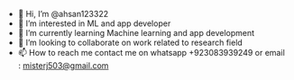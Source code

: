 - 👋 Hi, I’m @ahsan123322
- 👀 I’m interested in ML and app developer
- 🌱 I’m currently learning Machine learning and app development
- 💞️ I’m looking to collaborate on work related to research field
- 📫 How to reach me contact me on whatsapp +923083939249 or email : misterj503@gmail.com


<!---
ahsan123322/ahsan123322 is a ✨ special ✨ repository because its `README.md` (this file) appears on your GitHub profile.
You can click the Preview link to take a look at your changes.
--->
